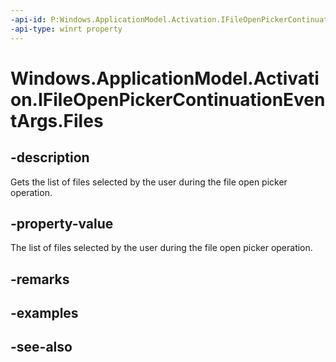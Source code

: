 ----api-id: P:Windows.ApplicationModel.Activation.IFileOpenPickerContinuationEventArgs.Files
-api-type: winrt property
---<!-- Property syntaxpublic Windows.Foundation.Collections.IVectorView<Windows.Storage.StorageFile> Files { get; }--># Windows.ApplicationModel.Activation.IFileOpenPickerContinuationEventArgs.Files## -descriptionGets the list of files selected by the user during the file open picker operation.## -property-valueThe list of files selected by the user during the file open picker operation.## -remarks## -examples## -see-also